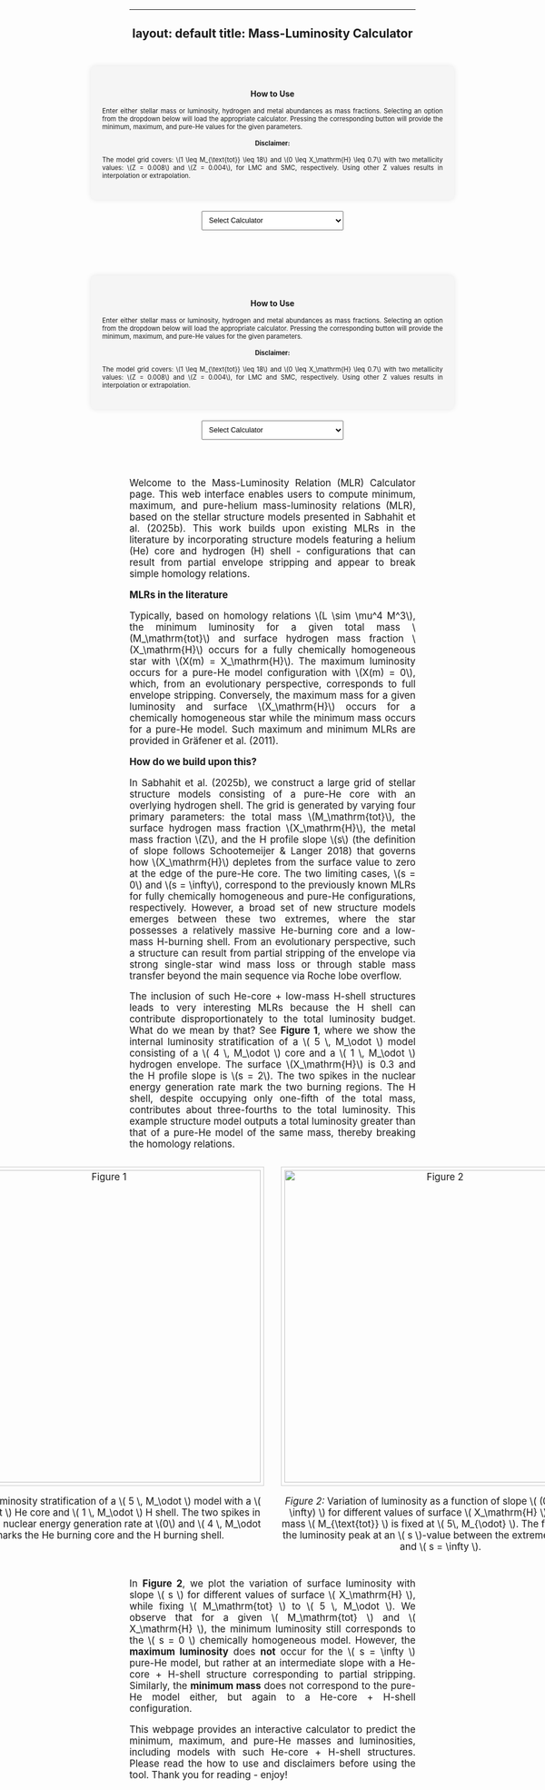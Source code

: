 
---
layout: default
title: Mass-Luminosity Calculator
---

<style>
  body {
    padding: 20px;
    text-align: center;
  }

  h1, h2, p, label {
    margin-bottom: 15px;
  }

  #luminosity-form {
    margin-bottom: 20px;
    display: inline-block;
    text-align: left;
  }

  input, button {
    margin-top: 5px;
    width: 200px;
    padding: 5px;
    text-align: left;
  }

  #luminosity-output {
    padding: 20px;
    border: 1px solid #ccc;
    margin-top: 20px;
    background-color: #f9f9f9;
    width: 300px;
    margin-left: auto;
    margin-right: auto;
  }

  #intro-text {
    font-size: 1.2em;
    max-width: 1200px;
    margin: 0 auto 30px auto;
    text-align: justify;
  }
</style>

<!-- Combined Web Interface Overhaul -->
<div style="display: flex; flex-direction: column; align-items: center; gap: 20px; padding: 30px;">
  <!-- How to Use Section -->
  <div style="width: 600px; background-color: #f5f5f5; padding: 20px; border-radius: 8px; box-shadow: 0 0 10px rgba(0,0,0,0.1);">
    <h2 style="text-align: center; font-size: 1em;">How to Use</h2>
    <p style="font-size: 0.8em; text-align: justify;">
      Enter either stellar mass or luminosity, hydrogen and metal abundances as mass fractions. Selecting an option from the dropdown below will load the appropriate calculator. Pressing the corresponding button will provide the minimum, maximum, and pure-He values for the given parameters.
    </p>
    <p style="font-size: 0.8em;"><strong>Disclaimer:</strong></p>
    <p style="font-size: 0.8em; text-align: justify;">
      The model grid covers: \(1 \leq M_{\text{tot}} \leq 18\) and \(0 \leq X_\mathrm{H} \leq 0.7\) with two metallicity values: \(Z = 0.008\) and \(Z = 0.004\), for LMC and SMC, respectively. Using other Z values results in interpolation or extrapolation.
    </p>
  </div>

  <!-- Calculator Type Dropdown -->
  <select id="calculator-type" style="width: 250px; padding: 8px; font-size: 0.9em;">
    <option value="" disabled selected>Select Calculator</option>
    <option value="luminosity">Luminosity Calculator</option>
    <option value="mass">Mass Calculator</option>
  </select>

  <!-- Dynamic Calculator Container -->
  <div id="calculator-container"></div>
</div>

<div style="display: flex; flex-direction: column; align-items: center; gap: 20px; padding: 30px;">
  <div style="width: 600px; background-color: #f5f5f5; padding: 20px; border-radius: 8px; box-shadow: 0 0 10px rgba(0,0,0,0.1);">
    <h2 style="text-align: center; font-size: 1em;">How to Use</h2>
    <p style="font-size: 0.8em; text-align: justify;">
      Enter either stellar mass or luminosity, hydrogen and metal abundances as mass fractions. Selecting an option from the dropdown below will load the appropriate calculator. Pressing the corresponding button will provide the minimum, maximum, and pure-He values for the given parameters.
    </p>
    <p style="font-size: 0.8em;"><strong>Disclaimer:</strong></p>
    <p style="font-size: 0.8em; text-align: justify;">
      The model grid covers: \(1 \leq M_{\text{tot}} \leq 18\) and \(0 \leq X_\mathrm{H} \leq 0.7\) with two metallicity values: \(Z = 0.008\) and \(Z = 0.004\), for LMC and SMC, respectively. Using other Z values results in interpolation or extrapolation.
    </p>
  </div>

  <select id="calculator-type" style="width: 250px; padding: 8px; font-size: 0.9em;">
    <option value="" disabled selected>Select Calculator</option>
    <option value="luminosity">Luminosity Calculator</option>
    <option value="mass">Mass Calculator</option>
  </select>

  <div id="calculator-container"></div>
</div>

<script>
  let calculatorContainer = document.getElementById('calculator-container');

  const luminosityHTML = `
    <div style="width: 500px; background-color: #f5f5f5; padding: 20px; border-radius: 8px; box-shadow: 0 0 10px rgba(0,0,0,0.1); margin-top: 20px;">
      <form id="luminosity-form" style="display: flex; flex-direction: column; align-items: center; gap: 15px;">
        <input type="number" id="m" step="any" required placeholder="Mass (M)" style="width: 250px; padding: 8px; font-size: 0.8em;">
        <input type="number" id="x" step="any" required placeholder="Hydrogen Mass Fraction (X)" style="width: 250px; padding: 8px; font-size: 0.8em;">
        <input type="number" id="z" step="any" required placeholder="Metallicity (Z)" style="width: 250px; padding: 8px; font-size: 0.8em;">
        <button type="button" id="calculate-luminosity" style="width: 220px; padding: 8px; font-size: 0.8em;">Calculate Luminosity</button>
      </form>
      <div id="luminosity-output" style="margin-top: 20px; text-align: center; width: 100%; padding: 10px; border: 1px solid #ddd; border-radius: 8px; background-color: #f5f5f5;"><p style="font-size: 0.85em;">Results will appear here.</p></div>
    </div>
  `;

  const massHTML = `
    <div style="width: 500px; background-color: #f5f5f5; padding: 20px; border-radius: 8px; box-shadow: 0 0 10px rgba(0,0,0,0.1); margin-top: 20px;">
      <form id="mass-form" style="display: flex; flex-direction: column; align-items: center; gap: 15px;">
        <input type="number" id="l" step="any" required placeholder="Luminosity log(L/L☉)" style="width: 250px; padding: 8px; font-size: 0.8em;">
        <input type="number" id="x_mass" step="any" required placeholder="Hydrogen Mass Fraction (X)" style="width: 250px; padding: 8px; font-size: 0.8em;">
        <input type="number" id="z_mass" step="any" required placeholder="Metallicity (Z)" style="width: 250px; padding: 8px; font-size: 0.8em;">
        <button type="button" id="calculate-mass" style="width: 220px; padding: 8px; font-size: 0.8em;">Calculate Mass</button>
      </form>
      <div id="mass-output" style="margin-top: 20px; text-align: center; width: 100%; padding: 10px; border: 1px solid #ddd; border-radius: 8px; background-color: #f5f5f5;"><p style="font-size: 0.85em;">Results will appear here.</p></div>
    </div>
  `;

  function attachLuminosityListener() {
    document.getElementById('calculate-luminosity').addEventListener('click', () => {
      const m = parseFloat(document.getElementById('m').value);
      const x = parseFloat(document.getElementById('x').value);
      const z = parseFloat(document.getElementById('z').value);
      if (!m || !z) return alert('Please enter Mass (M) and Metallicity (Z).');
      fetch('https://nnv5wacde8.execute-api.eu-north-1.amazonaws.com/ML-calc', {
        method: 'POST',
        headers: { 'Content-Type': 'application/json' },
        body: JSON.stringify({ choice: '1', m, x, Z: z })
      })
      .then(res => res.json())
      .then(data => {
        const output = document.getElementById('luminosity-output');
        let note = '';
        if (z !== 0.008 && z !== 0.004) {
          note = (z > 0.004 && z < 0.008) ?
            '<p style="font-size: 1em; color: #555;">The luminosities are interpolated.</p>' :
            '<p style="font-size: 1em; color: #555;">The luminosities are extrapolated.</p>';
        }
        if (x === 0 && data.Pure_He_Luminosity) {
          output.innerHTML = `${note}<p style="font-size: 1.1em;">log(L<sub>He</sub>/L<sub>⊙</sub>) = ${data.Pure_He_Luminosity}</p>`;
        } else if (data.Pure_He_Luminosity) {
          output.innerHTML = `${note}
            <p style="font-size: 1em;">log(L<sub>min</sub>/L<sub>⊙</sub>) = ${data.L_min}</p>
            <p style="font-size: 1em;">log(L<sub>max</sub>/L<sub>⊙</sub>) = ${data.L_max}</p>
            <p style="font-size: 1em;">log(L<sub>He</sub>/L<sub>⊙</sub>) = ${data.Pure_He_Luminosity}</p>`;
        } else {
          output.innerHTML = '<p style="color: red;">Error: Missing results</p>';
        }
      })
      .catch(error => {
        document.getElementById('luminosity-output').innerHTML = '<p style="color: red;">Error: ' + error.message + '</p>';
      });
    });
  }

  function attachMassListener() {
    document.getElementById('calculate-mass').addEventListener('click', () => {
      const l = parseFloat(document.getElementById('l').value);
      const x = parseFloat(document.getElementById('x_mass').value);
      const z = parseFloat(document.getElementById('z_mass').value);
      if (!l || !z) return alert('Please enter Luminosity (L) and Metallicity (Z).');
      fetch('https://nnv5wacde8.execute-api.eu-north-1.amazonaws.com/ML-calc', {
        method: 'POST',
        headers: { 'Content-Type': 'application/json' },
        body: JSON.stringify({ choice: '2', L: l, x, Z: z })
      })
      .then(res => res.json())
      .then(data => {
        const output = document.getElementById('mass-output');
        let note = '';
        if (z !== 0.008 && z !== 0.004) {
          note = (z > 0.004 && z < 0.008) ?
            '<p style="font-size: 1em; color: #555;">The masses are interpolated.</p>' :
            '<p style="font-size: 1em; color: #555;">The masses are extrapolated.</p>';
        }
        if (x === 0 && data.Pure_He_Mass) {
          output.innerHTML = `${note}<p style="font-size: 1.1em;">log(M<sub>He</sub>/M<sub>⊙</sub>) = ${data.Pure_He_Mass}</p>`;
        } else if (data.Pure_He_Mass) {
          output.innerHTML = `${note}
            <p style="font-size: 1em;">log(M<sub>min</sub>/M<sub>⊙</sub>) = ${data.M_min}</p>
            <p style="font-size: 1em;">log(M<sub>max</sub>/M<sub>⊙</sub>) = ${data.M_max}</p>
            <p style="font-size: 1em;">log(M<sub>He</sub>/M<sub>⊙</sub>) = ${data.Pure_He_Mass}</p>`;
        } else {
          output.innerHTML = '<p style="color: red;">Error: Missing results</p>';
        }
      })
      .catch(error => {
        document.getElementById('mass-output').innerHTML = '<p style="color: red;">Error: ' + error.message + '</p>';
      });
    });
  }

  document.getElementById('calculator-type').addEventListener('change', function () {
    const selected = this.value;
    calculatorContainer.innerHTML = selected === 'luminosity' ? luminosityHTML : massHTML;
    if (selected === 'luminosity') attachLuminosityListener();
    if (selected === 'mass') attachMassListener();
  });
</script>




<div id="intro-text">
  <p>
   Welcome to the Mass-Luminosity Relation (MLR) Calculator page. This web interface enables users to compute minimum, maximum, and pure-helium mass-luminosity relations (MLR), based on the stellar structure models presented in Sabhahit et al. (2025b). This work builds upon existing MLRs in the literature by incorporating structure models featuring a helium (He) core and hydrogen (H) shell - configurations that can result from partial envelope stripping and appear to break simple homology relations.
  </p>

  <p><strong>MLRs in the literature</strong></p>
  <p>
    Typically, based on homology relations \(L \sim \mu^4 M^3\), the minimum luminosity for a given total mass \(M_\mathrm{tot}\) and surface hydrogen mass fraction \(X_\mathrm{H}\) occurs for a fully chemically homogeneous star with \(X(m) = X_\mathrm{H}\). The maximum luminosity occurs for a pure-He model configuration with \(X(m) = 0\), which, from an evolutionary perspective, corresponds to full envelope stripping. Conversely, the maximum mass for a given luminosity and surface \(X_\mathrm{H}\) occurs for a chemically homogeneous star while the minimum mass occurs for a pure-He model. Such maximum and minimum MLRs are provided in Gräfener et al. (2011).
  </p>

  <p><strong>How do we build upon this?</strong></p>
  <p>In Sabhahit et al. (2025b), we construct a large grid of stellar structure models consisting of a pure-He core with an overlying hydrogen shell. The grid is generated by varying four primary parameters: the total mass \(M_\mathrm{tot}\), the surface hydrogen mass fraction \(X_\mathrm{H}\), the metal mass fraction \(Z\), and the H profile slope \(s\) (the definition of slope follows Schootemeijer & Langer 2018) that governs how \(X_\mathrm{H}\) depletes from the surface value to zero at the edge of the pure-He core. The two limiting cases, \(s = 0\) and \(s = \infty\), correspond to the previously known MLRs for fully chemically homogeneous and pure-He configurations, respectively. However, a broad set of new structure models emerges between these two extremes, where the star possesses a relatively massive He-burning core and a low-mass H-burning shell. From an evolutionary perspective, such a structure can result from partial stripping of the envelope via strong single-star wind mass loss or through stable mass transfer beyond the main sequence via Roche lobe overflow.</p>

  <p>The inclusion of such He-core + low-mass H-shell structures leads to very interesting MLRs because the H shell can contribute disproportionately to the total luminosity budget. What do we mean by that? See <strong>Figure 1</strong>, where we show the internal luminosity stratification of a \( 5 \, M_\odot \) model consisting of a \( 4 \, M_\odot \) core and a \( 1 \, M_\odot \) hydrogen envelope. The surface \(X_\mathrm{H}\) is 0.3 and the H profile slope is \(s = 2\). The two spikes in the nuclear energy generation rate mark the two burning regions. The H shell, despite occupying only one-fifth of the total mass, contributes about three-fourths to the total luminosity. This example structure model outputs a total luminosity greater than that of a pure-He model of the same mass, thereby breaking the homology relations. </p>

  <div style="display: flex; justify-content: center; gap: 30px; margin: 30px 0;">
    <div style="text-align: center;">
      <img src="https://gautham-sabhahit.github.io/images/chemical_profile_structure_L.png" alt="Figure 1" style="max-width: 100%; width: 550px; border: 1px solid #ccc; padding: 5px;">
      <p><em>Figure 1:</em> Luminosity stratification of a \( 5 \, M_\odot \) model with a \( 4 \, M_\odot \) He core and \( 1 \, M_\odot \) H shell. The two spikes in the specific nuclear energy generation rate at \(0\) and \( 4 \, M_\odot \) marks the He burning core and the H burning shell.</p>
    </div>
    <div style="text-align: center;">
      <img src="https://gautham-sabhahit.github.io/images/max_s_max_L_M5.0.png" alt="Figure 2" style="max-width: 100%; width: 550px; border: 1px solid #ccc; padding: 5px;">
      <p><em>Figure 2:</em> Variation of luminosity as a function of slope \( (0 \leq s \leq \infty) \) for different values of surface \( X_\mathrm{H} \). The total mass \( M_{\text{tot}} \) is fixed at \( 5\, M_{\odot} \). The figure shows the luminosity peak at an \( s \)-value between the extremes \( s = 0 \) and \( s = \infty \).</p>
    </div>
  </div>

  <p>In <strong>Figure 2</strong>, we plot the variation of surface luminosity with slope \( s \) for different values of surface \( X_\mathrm{H} \), while fixing \( M_\mathrm{tot} \) to \( 5 \, M_\odot \). We observe that for a given \( M_\mathrm{tot} \) and \( X_\mathrm{H} \), the minimum luminosity still corresponds to the \( s = 0 \) chemically homogeneous model. However, the <strong>maximum luminosity</strong> does <strong>not</strong> occur for the \( s = \infty \) pure-He model, but rather at an intermediate slope with a He-core + H-shell structure corresponding to partial stripping. Similarly, the <strong>minimum mass</strong> does not correspond to the pure-He model either, but again to a He-core + H-shell configuration.</p>

  <p>This webpage provides an interactive calculator to predict the minimum, maximum, and pure-He masses and luminosities, including models with such He-core + H-shell structures. Please read the how to use and disclaimers before using the tool. Thank you for reading - enjoy!</p>




